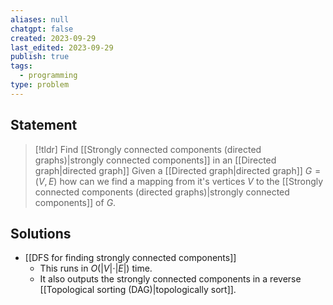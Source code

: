 ```yaml
---
aliases: null
chatgpt: false
created: 2023-09-29
last_edited: 2023-09-29
publish: true
tags:
  - programming
type: problem
---
```

## Statement

> [!tldr] Find [[Strongly connected components (directed graphs)|strongly connected components]] in an [[Directed graph|directed graph]]
> Given a [[Directed graph|directed graph]] $G = (V,E)$ how can we find a mapping from it's vertices $V$ to the [[Strongly connected components (directed graphs)|strongly connected components]] of $G$.

## Solutions

- [[DFS for finding strongly connected components]]
	- This runs in $O(\vert V \vert \cdot \vert E \vert)$ time.
	- It also outputs the strongly connected components in a reverse [[Topological sorting (DAG)|topologically sort]].
